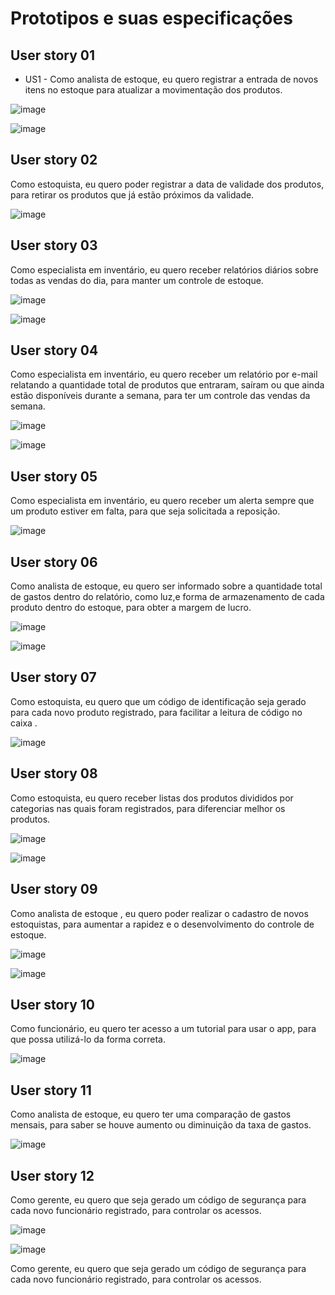 # Prototipos e suas especificações

## User story 01
- US1 - Como analista de estoque, eu quero registrar a entrada de novos itens no estoque para atualizar a movimentação dos produtos.

![image](https://github.com/user-attachments/assets/d37649d7-d74e-43e9-b839-a7ceec1fcf3f)

![image](https://github.com/user-attachments/assets/8304ae0e-e451-4f03-b5b8-61ddc6a89062)

## User story 02 

Como estoquista, eu quero poder registrar a data de validade dos produtos, para retirar os produtos que já estão próximos da validade.

![image](https://github.com/user-attachments/assets/090c481e-a72d-48e7-8a52-8c6a42a42033)


## User story 03

 Como especialista em inventário, eu quero receber relatórios diários sobre todas as vendas do dia, para manter um controle de estoque.

 ![image](https://github.com/user-attachments/assets/4f62b060-f61b-411a-bd4c-0daf4460c373)

![image](https://github.com/user-attachments/assets/e129189b-71f1-4977-817e-51afc6ffbd52)

 ## User story 04

Como especialista em inventário, eu quero receber um relatório por e-mail relatando a quantidade total de produtos que entraram, saíram ou que ainda estão disponíveis durante a semana, para ter um controle das vendas da semana.

![image](https://github.com/user-attachments/assets/0a8bd437-1ccc-4f21-b7f9-02f2117a8131)


![image](https://github.com/user-attachments/assets/f877d5e9-1b8e-4a94-b06d-3be1cb061dd2)

## User story 05

 Como especialista em inventário, eu quero receber um alerta sempre que um produto estiver em falta, para que seja solicitada a reposição.

 ![image](https://github.com/user-attachments/assets/cc7605cc-e5d3-413b-8fce-fe7cfa54a956)

## User story 06 

 Como analista de estoque, eu quero ser informado sobre a quantidade total de gastos dentro do relatório, como luz,e forma de armazenamento de cada produto dentro do estoque, para obter a margem de lucro.

 ![image](https://github.com/user-attachments/assets/e181cdb7-e112-4540-93df-3d44de117b9b)

 ![image](https://github.com/user-attachments/assets/9eac6bae-aa4d-4193-b2eb-ad9a290d34af)


## User story 07

Como estoquista, eu quero que um código de identificação seja gerado para cada novo produto registrado, para facilitar a leitura de código no caixa .

![image](https://github.com/user-attachments/assets/815ca833-41d4-4524-af1d-cdebd95de1aa)

## User story 08

Como estoquista, eu quero receber listas dos produtos divididos por categorias nas quais foram registrados, para diferenciar melhor os produtos.

![image](https://github.com/user-attachments/assets/9f560621-9a52-48f8-90f9-c3ae0644d910)

![image](https://github.com/user-attachments/assets/4c4c4f67-e062-471f-b839-f2319d6bd864)

## User story 09

Como analista de estoque , eu quero poder realizar o cadastro de novos estoquistas, para aumentar a rapidez e o desenvolvimento do controle de estoque.

![image](https://github.com/user-attachments/assets/0914070c-0c59-4db6-93bc-4061fce7d7f4)

![image](https://github.com/user-attachments/assets/10829b13-6efd-4797-9746-e873df8db4b2)

## User story 10

 Como funcionário, eu quero ter acesso a um tutorial para usar o app, para que possa utilizá-lo da forma correta.

 ![image](https://github.com/user-attachments/assets/01f15396-f90d-44d4-b776-35cbb5c18c69)

## User story 11
Como analista de estoque, eu quero ter uma comparação de gastos mensais, para saber se houve aumento ou diminuição da taxa de gastos.
 
![image](https://github.com/user-attachments/assets/5a9bba13-a840-4a23-bb55-8bce87f436b3)

## User story 12

Como gerente, eu quero que seja gerado um código de segurança para cada novo funcionário registrado, para controlar os acessos.

![image](https://github.com/user-attachments/assets/16439658-ffcf-43cb-a802-4da785afbba5)

![image](https://github.com/user-attachments/assets/4be77ab1-8d89-474d-b742-4b9bbf187dbd)






Como gerente, eu quero que seja gerado um código de segurança para cada novo funcionário registrado, para controlar os acessos.



